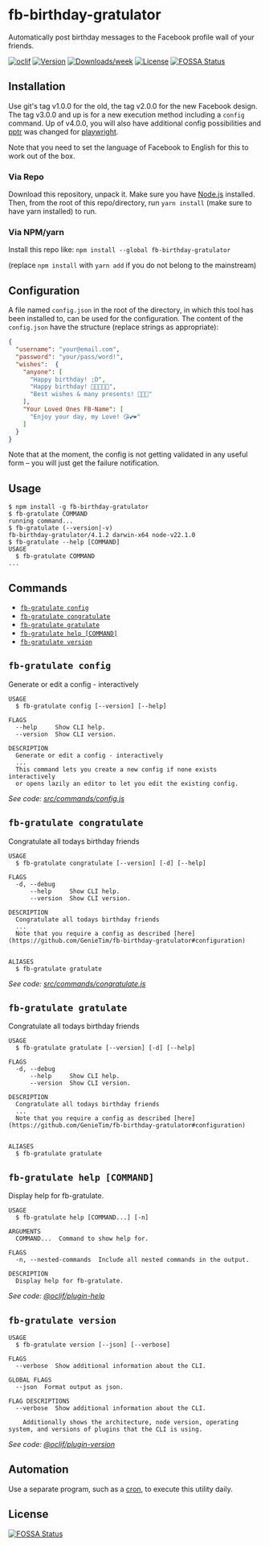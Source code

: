 fb-birthday-gratulator
======================

Automatically post birthday messages to the Facebook profile wall of your friends.

[![oclif](https://img.shields.io/badge/cli-oclif-brightgreen.svg)](https://oclif.io)
[![Version](https://img.shields.io/npm/v/fb-birthday-gratulator.svg)](https://npmjs.org/package/fb-birthday-gratulator)
[![Downloads/week](https://img.shields.io/npm/dw/fb-birthday-gratulator.svg)](https://npmjs.org/package/fb-birthday-gratulator)
[![License](https://img.shields.io/npm/l/fb-birthday-gratulator.svg)](https://github.com/GenieTim/fb-birthday-gratulator/blob/master/package.json)
[![FOSSA Status](https://app.fossa.com/api/projects/git%2Bgithub.com%2FGenieTim%2Ffb-birthday-gratulator.svg?type=shield)](https://app.fossa.com/projects/git%2Bgithub.com%2FGenieTim%2Ffb-birthday-gratulator?ref=badge_shield)

<!-- toc -->

<!-- tocstop -->

## Installation

Use git's tag v1.0.0 for the old, the tag v2.0.0 for the new Facebook design. 
The tag v3.0.0 and up is for a new execution method including a `config` command.
Up of v4.0.0, you will also have additional config possibilities and [pptr](https://pptr.dev/) was 
changed for [playwright](https://github.com/microsoft/playwright).

Note that you need to set the language of Facebook to English 
for this to work out of the box.

### Via Repo
Download this repository, unpack it. Make sure you have [Node.js](https://nodejs.org/en/) installed. 
Then, from the root of this repo/directory, run `yarn install` (make sure to have yarn installed) to run.

### Via NPM/yarn
Install this repo like:
`npm install --global fb-birthday-gratulator`

(replace `npm install` with `yarn add` if you do not belong to the mainstream)

## Configuration
A file named `config.json` in the root of the directory, in which this tool has been installed to, can be used for the configuration. The content of the `config.json` have the structure (replace strings as appropriate):

```json
{
  "username": "your@email.com",
  "password": "your/pass/word!",
  "wishes":  {
    "anyone": [
      "Happy birthday! ;D",
      "Happy birthday! 🥳🎈🎁🎊🥳",
      "Best wishes & many presents! 🎁🎊🎁"
    ],
    "Your Loved Ones FB-Name": [
      "Enjoy your day, my Love! 😘💕❤️"
    ]
  }
}
```

Note that at the moment, the config is not getting validated in any useful form – you will just get the failure notification.

## Usage
<!-- usage -->
```sh-session
$ npm install -g fb-birthday-gratulator
$ fb-gratulate COMMAND
running command...
$ fb-gratulate (--version|-v)
fb-birthday-gratulator/4.1.2 darwin-x64 node-v22.1.0
$ fb-gratulate --help [COMMAND]
USAGE
  $ fb-gratulate COMMAND
...
```
<!-- usagestop -->

## Commands
<!-- commands -->
* [`fb-gratulate config`](#fb-gratulate-config)
* [`fb-gratulate congratulate`](#fb-gratulate-congratulate)
* [`fb-gratulate gratulate`](#fb-gratulate-gratulate)
* [`fb-gratulate help [COMMAND]`](#fb-gratulate-help-command)
* [`fb-gratulate version`](#fb-gratulate-version)

## `fb-gratulate config`

Generate or edit a config - interactively

```
USAGE
  $ fb-gratulate config [--version] [--help]

FLAGS
  --help     Show CLI help.
  --version  Show CLI version.

DESCRIPTION
  Generate or edit a config - interactively
  ...
  This command lets you create a new config if none exists interactively
  or opens lazily an editor to let you edit the existing config.
```

_See code: [src/commands/config.js](https://github.com/GenieTim/fb-birthday-gratulator/blob/v4.1.2/src/commands/config.js)_

## `fb-gratulate congratulate`

Congratulate all todays birthday friends

```
USAGE
  $ fb-gratulate congratulate [--version] [-d] [--help]

FLAGS
  -d, --debug
      --help     Show CLI help.
      --version  Show CLI version.

DESCRIPTION
  Congratulate all todays birthday friends
  ...
  Note that you require a config as described [here](https://github.com/GenieTim/fb-birthday-gratulator#configuration)


ALIASES
  $ fb-gratulate gratulate
```

_See code: [src/commands/congratulate.js](https://github.com/GenieTim/fb-birthday-gratulator/blob/v4.1.2/src/commands/congratulate.js)_

## `fb-gratulate gratulate`

Congratulate all todays birthday friends

```
USAGE
  $ fb-gratulate gratulate [--version] [-d] [--help]

FLAGS
  -d, --debug
      --help     Show CLI help.
      --version  Show CLI version.

DESCRIPTION
  Congratulate all todays birthday friends
  ...
  Note that you require a config as described [here](https://github.com/GenieTim/fb-birthday-gratulator#configuration)


ALIASES
  $ fb-gratulate gratulate
```

## `fb-gratulate help [COMMAND]`

Display help for fb-gratulate.

```
USAGE
  $ fb-gratulate help [COMMAND...] [-n]

ARGUMENTS
  COMMAND...  Command to show help for.

FLAGS
  -n, --nested-commands  Include all nested commands in the output.

DESCRIPTION
  Display help for fb-gratulate.
```

_See code: [@oclif/plugin-help](https://github.com/oclif/plugin-help/blob/v6.0.21/src/commands/help.ts)_

## `fb-gratulate version`

```
USAGE
  $ fb-gratulate version [--json] [--verbose]

FLAGS
  --verbose  Show additional information about the CLI.

GLOBAL FLAGS
  --json  Format output as json.

FLAG DESCRIPTIONS
  --verbose  Show additional information about the CLI.

    Additionally shows the architecture, node version, operating system, and versions of plugins that the CLI is using.
```

_See code: [@oclif/plugin-version](https://github.com/oclif/plugin-version/blob/v2.0.18/src/commands/version.ts)_
<!-- commandsstop -->

## Automation
Use a separate program, such as a [cron](https://help.ubuntu.com/community/CronHowto), to execute this utility daily.


## License
[![FOSSA Status](https://app.fossa.com/api/projects/git%2Bgithub.com%2FGenieTim%2Ffb-birthday-gratulator.svg?type=large)](https://app.fossa.com/projects/git%2Bgithub.com%2FGenieTim%2Ffb-birthday-gratulator?ref=badge_large)
